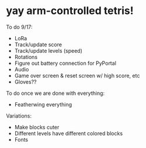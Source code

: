 # yay arm-controlled tetris!

To do 9/17:

- LoRa
- Track/update score
- Track/update levels (speed)
- Rotations
- Figure out battery connection for PyPortal
- Audio
- Game over screen & reset screen w/ high score, etc
- Gloves??


To do once we are done with everything:

- Featherwing everything

Variations:

- Make blocks cuter
- Different levels have different colored blocks
- Fonts

